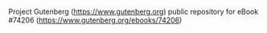 Project Gutenberg (https://www.gutenberg.org) public repository for eBook #74206 (https://www.gutenberg.org/ebooks/74206)
